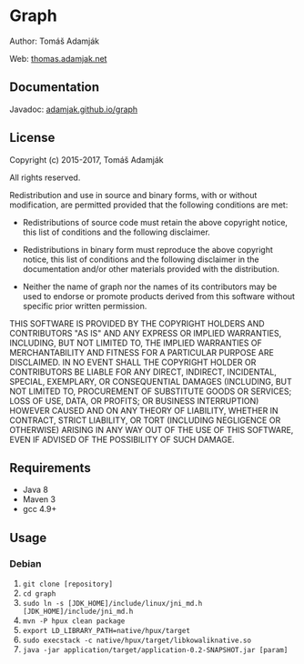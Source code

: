 Graph
=====

Author: Tomáš Adamják

Web: [thomas.adamjak.net](https://thomas.adamjak.net)

Documentation
-------------
Javadoc: [adamjak.github.io/graph](https://adamjak.github.io/graph)

License
-------

Copyright (c) 2015-2017, Tomáš Adamják

All rights reserved.

Redistribution and use in source and binary forms, with or without
modification, are permitted provided that the following conditions are met:

* Redistributions of source code must retain the above copyright notice, this
  list of conditions and the following disclaimer.

* Redistributions in binary form must reproduce the above copyright notice,
  this list of conditions and the following disclaimer in the documentation
  and/or other materials provided with the distribution.

* Neither the name of graph nor the names of its
  contributors may be used to endorse or promote products derived from
  this software without specific prior written permission.

THIS SOFTWARE IS PROVIDED BY THE COPYRIGHT HOLDERS AND CONTRIBUTORS "AS IS"
AND ANY EXPRESS OR IMPLIED WARRANTIES, INCLUDING, BUT NOT LIMITED TO, THE
IMPLIED WARRANTIES OF MERCHANTABILITY AND FITNESS FOR A PARTICULAR PURPOSE ARE
DISCLAIMED. IN NO EVENT SHALL THE COPYRIGHT HOLDER OR CONTRIBUTORS BE LIABLE
FOR ANY DIRECT, INDIRECT, INCIDENTAL, SPECIAL, EXEMPLARY, OR CONSEQUENTIAL
DAMAGES (INCLUDING, BUT NOT LIMITED TO, PROCUREMENT OF SUBSTITUTE GOODS OR
SERVICES; LOSS OF USE, DATA, OR PROFITS; OR BUSINESS INTERRUPTION) HOWEVER
CAUSED AND ON ANY THEORY OF LIABILITY, WHETHER IN CONTRACT, STRICT LIABILITY,
OR TORT (INCLUDING NEGLIGENCE OR OTHERWISE) ARISING IN ANY WAY OUT OF THE USE
OF THIS SOFTWARE, EVEN IF ADVISED OF THE POSSIBILITY OF SUCH DAMAGE.

Requirements
------------

* Java 8
* Maven 3
* gcc 4.9+


Usage
-----

### Debian

1. `git clone [repository]`
2. `cd graph`
3. `sudo ln -s [JDK_HOME]/include/linux/jni_md.h [JDK_HOME]/include/jni_md.h`
4. `mvn -P hpux clean package`
5. `export LD_LIBRARY_PATH=native/hpux/target`
6. `sudo execstack -c native/hpux/target/libkowaliknative.so`
7. `java -jar application/target/application-0.2-SNAPSHOT.jar [param]`
